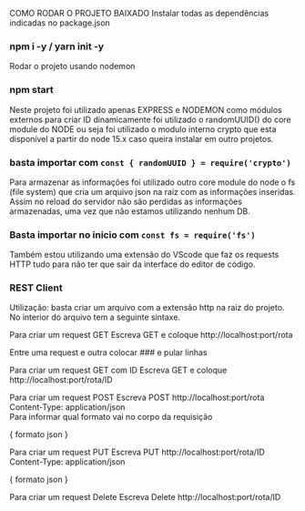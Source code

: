 COMO RODAR O PROJETO BAIXADO
Instalar todas as dependências indicadas no package.json
### npm i -y / yarn init -y

Rodar o projeto usando nodemon
### npm start 

Neste projeto foi utilizado apenas EXPRESS e NODEMON como módulos externos
para criar ID dinamicamente foi utilizado o randomUUID() do core module do NODE
ou seja foi utilizado o modulo interno crypto que esta disponível a partir do node 15.x
caso queira instalar em outro projetos.
### basta importar com ```const { randomUUID } = require('crypto')```

Para armazenar as informações foi utilizado outro core module do node o 
fs (file system) que cria um arquivo json na raiz com as informações inseridas.
Assim no reload do servidor não são perdidas as informações armazenadas, uma vez 
que não estamos utilizando nenhum DB.

### Basta importar no inicio com ```const fs = require('fs')```

Também estou utilizando uma extensão do VScode que faz os requests HTTP tudo para 
não ter que sair da interface do editor de código.
### REST Client
Utilização: basta criar um arquivo com a extensão http na raiz do projeto.
No interior do  arquivo tem a seguinte sintaxe.

Para criar um request GET
Escreva GET e coloque http://localhost:port/rota

Entre uma request e outra colocar ### e pular linhas

Para criar um request GET com ID
Escreva GET e coloque http://localhost:port/rota/ID

Para criar um request POST
Escreva POST http://localhost:port/rota
Content-Type: application/json  
Para informar qual formato vai no corpo da requisição

{
  formato json
}

Para criar um request PUT
Escreva PUT http://localhost:port/rota/ID
Content-Type: application/json

{
  formato json
}

Para criar um request Delete
Escreva Delete http://localhost:port/rota/ID
 